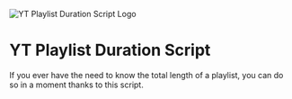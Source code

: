 ![YT Playlist Duration Script Logo](https://i.imgur.com/Aer9cqz.png)
# YT Playlist Duration Script

If you ever have the need to know the total length of a playlist, you can do so in a moment thanks to this script.

